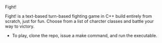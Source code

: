 Fight!

Fight! is a text-based turn-based fighting game in C++ build entirely from
scratch, just for fun. Choose from a list of charcter classes and battle
your way to victory.

- To play, clone the repo, issue a make command, and run the executable.
